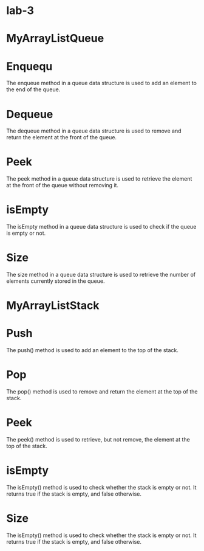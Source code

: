 # lab-3
# MyArrayListQueue
# Enquequ
The enqueue method in a queue data structure is used to add an element to the end of the queue. 
# Dequeue
The dequeue method in a queue data structure is used to remove and return the element at the front of the queue.
# Peek
The peek method in a queue data structure is used to retrieve the element at the front of the queue without removing it.
# isEmpty
The isEmpty method in a queue data structure is used to check if the queue is empty or not.
# Size
The size method in a queue data structure is used to retrieve the number of elements currently stored in the queue. 


# MyArrayListStack
# Push
The push() method is used to add an element to the top of the stack.
# Pop
The pop() method is used to remove and return the element at the top of the stack.
# Peek
The peek() method is used to retrieve, but not remove, the element at the top of the stack.
# isEmpty
The isEmpty() method is used to check whether the stack is empty or not. It returns true if the stack is empty, and false otherwise.
# Size
The isEmpty() method is used to check whether the stack is empty or not. It returns true if the stack is empty, and false otherwise.
